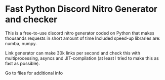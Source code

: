 # Fast Python Discord Nitro Generator and checker
This is a free-to-use discord nitro generator coded on Python that makes thousands requests in short amount of time
Included speed-up libraries are: numba, numpy.

Link generator can make 30k links per second and check this with multiprocessing, asyncs and JIT-compilation (at least I tried to make this as fast as possible).

Go to files for additional info
